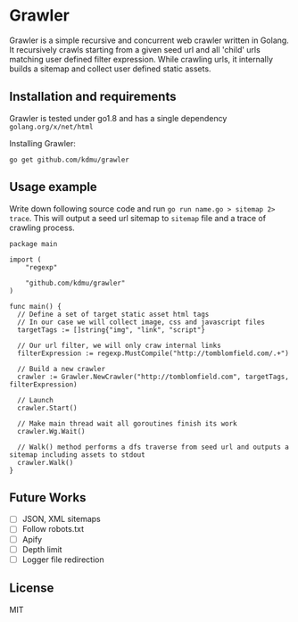 # Grawler
Grawler is a simple recursive and concurrent web crawler written in Golang. It recursively crawls starting from a given seed url and all 'child' urls matching user defined filter expression. While crawling urls, it internally builds a sitemap and collect user defined static assets.

## Installation and requirements
Grawler is tested under go1.8 and has a single dependency `golang.org/x/net/html`

Installing Grawler:

```
go get github.com/kdmu/grawler
```

## Usage example
Write down following source code and run `go run name.go > sitemap 2> trace`. This will output a seed url sitemap to `sitemap` file and a trace of crawling process.
```golang
package main

import (
	"regexp"

	"github.com/kdmu/grawler"
)

func main() {
  // Define a set of target static asset html tags
  // In our case we will collect image, css and javascript files
  targetTags := []string{"img", "link", "script"}

  // Our url filter, we will only craw internal links
  filterExpression := regexp.MustCompile("http://tomblomfield.com/.+")

  // Build a new crawler
  crawler := Grawler.NewCrawler("http://tomblomfield.com", targetTags, filterExpression)

  // Launch
  crawler.Start()

  // Make main thread wait all goroutines finish its work
  crawler.Wg.Wait()

  // Walk() method performs a dfs traverse from seed url and outputs a sitemap including assets to stdout
  crawler.Walk()
}
```

## Future Works
- [ ] JSON, XML sitemaps
- [ ] Follow robots.txt
- [ ] Apify
- [ ] Depth limit
- [ ] Logger file redirection

## License
MIT
